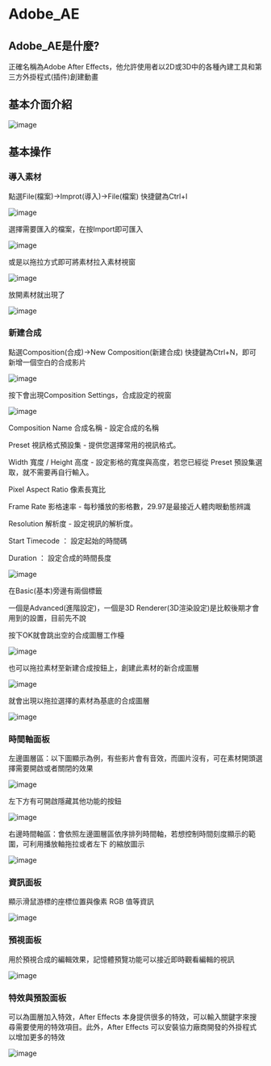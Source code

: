 # Adobe_AE

## Adobe_AE是什麼?

正確名稱為Adobe After Effects，他允許使用者以2D或3D中的各種內建工具和第三方外掛程式(插件)創建動畫

## 基本介面介紹

![image](image/a1.jpg)

## 基本操作

### 導入素材

點選File(檔案)->Improt(導入)->File(檔案) 快捷鍵為Ctrl+I

![image](image/1594921907364.jpg)

選擇需要匯入的檔案，在按Import即可匯入

![image](image/1594922228418.jpg)

或是以拖拉方式即可將素材拉入素材視窗

![image](image/1594921121850.jpg)

放開素材就出現了

![image](image/1594921363033.jpg)

### 新建合成

點選Composition(合成)->New Composition(新建合成) 快捷鍵為Ctrl+N，即可新增一個空白的合成影片

![image](image/1594920790892.jpg)

按下會出現Composition Settings，合成設定的視窗

![image](image/1594923967332.jpg)

Composition Name 合成名稱 - 設定合成的名稱

Preset 視訊格式預設集 - 提供您選擇常用的視訊格式。

Width 寬度 / Height 高度 - 設定影格的寬度與高度，若您已經從 Preset 預設集選取，就不需要再自行輸入。

Pixel Aspect Ratio 像素長寬比

Frame Rate 影格速率 - 每秒播放的影格數，29.97是最接近人體肉眼動態辨識

Resolution 解析度 - 設定視訊的解析度。

Start Timecode ： 設定起始的時間碼

Duration ： 設定合成的時間長度

![image](image/1594925071667.jpg)

在Basic(基本)旁邊有兩個標籤

一個是Advanced(進階設定)，一個是3D Renderer(3D渲染設定)是比較後期才會用到的設置，目前先不說

按下OK就會跳出空的合成圖層工作檯

![image](image/1594925602480.jpg)

也可以拖拉素材至新建合成按鈕上，創建此素材的新合成圖層

![image](image/1594926008821.jpg)

就會出現以拖拉選擇的素材為基底的合成圖層

![image](image/1594926288006.jpg)

### 時間軸面板

左邊圖層區：以下圖顯示為例，有些影片會有音效，而圖片沒有，可在素材開頭選擇需要開啟或者關閉的效果

![image](image/1594926970347.jpg)

左下方有可開啟隱藏其他功能的按鈕

![image](image/a3.jpg)

右邊時間軸區：會依照左邊圖層區依序排列時間軸，若想控制時間刻度顯示的範圍，可利用播放軸拖拉或者左下
的縮放圖示

![image](image/a2.jpg)

### 資訊面板

顯示滑鼠游標的座標位置與像素 RGB 值等資訊

![image](image/i1.jpg)

### 預視面板

用於預視合成的編輯效果，記憶體預覽功能可以接近即時觀看編輯的視訊

![image](image/p1.jpg)

### 特效與預設面板

可以為圖層加入特效，After Effects 本身提供很多的特效，可以輸入關鍵字來搜尋需要使用的特效項目。此外，After Effects 可以安裝協力廠商開發的外掛程式以增加更多的特效

![image](image/e1.jpg)
